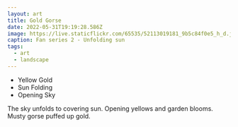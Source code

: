 ```yaml
---
layout: art
title: Gold Gorse
date: 2022-05-31T19:19:28.586Z
image: https://live.staticflickr.com/65535/52113019181_9b5c84f0e5_h_d.jpg
caption: Fan series 2 - Unfolding sun
tags:
  - art
  - landscape
---
```

* Yellow Gold
* Sun Folding
* Opening Sky

The sky unfolds to covering sun.
Opening yellows and garden blooms.
Musty gorse puffed up gold.